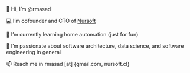 👋 Hi, I’m @rmasad

💻 I’m cofounder and CTO of [Nursoft](https://nursoft.cl/)

🌱 I’m currently learning home automation (just for fun)

💞️ I’m passionate about software architecture, data science, and software engineering in general

📫 Reach me in rmasad [at] {gmail.com, nursoft.cl}

<!---
rmasad/rmasad is a ✨ special ✨ repository because its `README.md` (this file) appears on your GitHub profile.
You can click the Preview link to take a look at your changes.
--->

